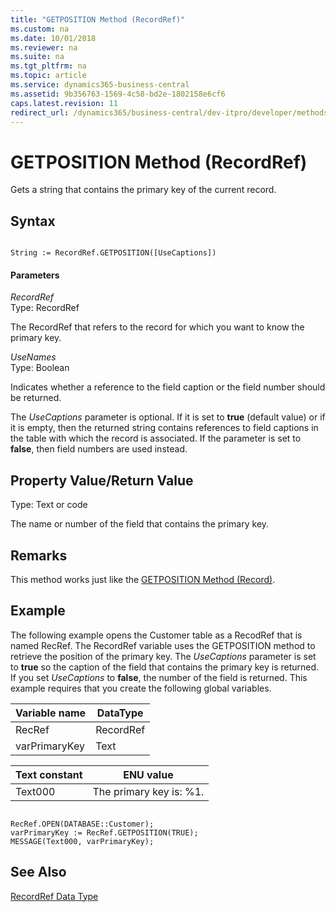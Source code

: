 ```yaml
---
title: "GETPOSITION Method (RecordRef)"
ms.custom: na
ms.date: 10/01/2018
ms.reviewer: na
ms.suite: na
ms.tgt_pltfrm: na
ms.topic: article
ms.service: dynamics365-business-central
ms.assetid: 9b356763-1569-4c58-bd2e-1802158e6cf6
caps.latest.revision: 11
redirect_url: /dynamics365/business-central/dev-itpro/developer/methods-auto/library
---
```


 

# GETPOSITION Method (RecordRef)
Gets a string that contains the primary key of the current record.  
  
## Syntax  
  
```  
  
String := RecordRef.GETPOSITION([UseCaptions])  
```  
  
#### Parameters  
 *RecordRef*  
 Type: RecordRef  
  
 The RecordRef that refers to the record for which you want to know the primary key.  
  
 *UseNames*  
 Type: Boolean  
  
 Indicates whether a reference to the field caption or the field number should be returned.  
 
 The *UseCaptions* parameter is optional. If it is set to **true** \(default value\) or if it is empty, then the returned string contains references to field captions in the table with which the record is associated. If the parameter is set to **false**, then field numbers are used instead.   
  
## Property Value/Return Value  
 Type: Text or code  
  
 The name or number of the field that contains the primary key.  
  
## Remarks  
 This method works just like the [GETPOSITION Method \(Record\)](devenv-GETPOSITION-Method-Record.md).  
  
## Example  
 The following example opens the Customer table as a RecodRef that is named RecRef. The RecordRef variable uses the GETPOSITION method to retrieve the position of the primary key. The *UseCaptions* parameter is set to **true** so the caption of the field that contains the primary key is returned. If you set *UseCaptions* to **false**, the number of the field is returned. This example requires that you create the following global variables.  
  
|Variable name|DataType|  
|-------------------|--------------|  
|RecRef|RecordRef|  
|varPrimaryKey|Text|  
  
|Text constant|ENU value|  
|-------------------|---------------|  
|Text000|The primary key is: %1.|  
  
```  
  
RecRef.OPEN(DATABASE::Customer);  
varPrimaryKey := RecRef.GETPOSITION(TRUE);  
MESSAGE(Text000, varPrimaryKey);  
```  
  
## See Also  
 [RecordRef Data Type](../datatypes/devenv-RecordRef-Data-Type.md)